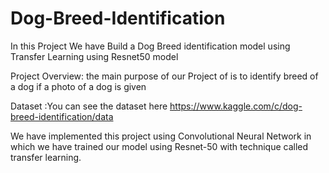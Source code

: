 # Dog-Breed-Identification
In this Project We have Build a Dog Breed identification model using Transfer Learning using Resnet50 model

Project Overview: the main purpose of our Project of is to identify breed of a dog if a photo of a dog is given

Dataset :You can see the dataset here https://www.kaggle.com/c/dog-breed-identification/data

We have implemented this project using Convolutional Neural Network in which we have trained our model using Resnet-50 with technique called transfer learning.


